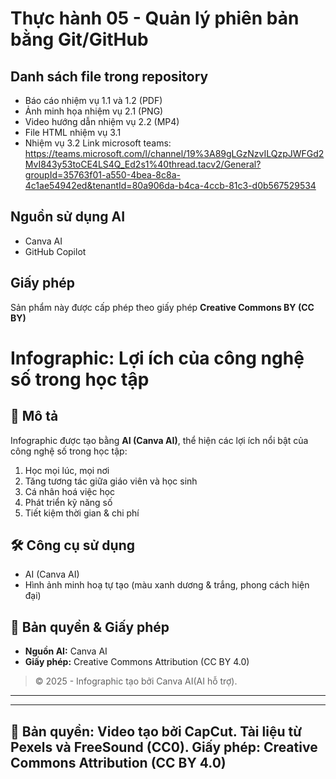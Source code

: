 # Thực hành 05 - Quản lý phiên bản bằng Git/GitHub

## Danh sách file trong repository
- Báo cáo nhiệm vụ 1.1 và 1.2 (PDF)
- Ảnh minh họa nhiệm vụ 2.1 (PNG)
- Video hướng dẫn nhiệm vụ 2.2 (MP4)
- File HTML nhiệm vụ 3.1
- Nhiệm vụ 3.2 
Link microsoft teams:
https://teams.microsoft.com/l/channel/19%3A89gLGzNzvILQzpJWFGd2MvI843y53toCE4LS4Q_Ed2s1%40thread.tacv2/General?groupId=35763f01-a550-4bea-8c8a-4c1ae54942ed&tenantId=80a906da-b4ca-4ccb-81c3-d0b567529534
## Nguồn sử dụng AI
- Canva AI
- GitHub Copilot

## Giấy phép
Sản phẩm này được cấp phép theo giấy phép **Creative Commons BY (CC BY)**

# Infographic: Lợi ích của công nghệ số trong học tập

## 🧠 Mô tả
Infographic được tạo bằng **AI (Canva AI)**, thể hiện các lợi ích nổi bật của công nghệ số trong học tập:

1. Học mọi lúc, mọi nơi  
2. Tăng tương tác giữa giáo viên và học sinh  
3. Cá nhân hoá việc học  
4. Phát triển kỹ năng số  
5. Tiết kiệm thời gian & chi phí  

## 🛠️ Công cụ sử dụng
- AI (Canva AI)  
- Hình ảnh minh hoạ tự tạo (màu xanh dương & trắng, phong cách hiện đại)

## 🧾 Bản quyền & Giấy phép
- **Nguồn AI:** Canva AI
- **Giấy phép:** Creative Commons Attribution (CC BY 4.0)

> © 2025 - Infographic tạo bởi Canva AI(AI hỗ trợ).

--------------------------------------------------

---
🧾 Bản quyền:
Video tạo bởi CapCut.
Tài liệu từ Pexels và FreeSound (CC0).
Giấy phép: Creative Commons Attribution (CC BY 4.0)
---

> 
